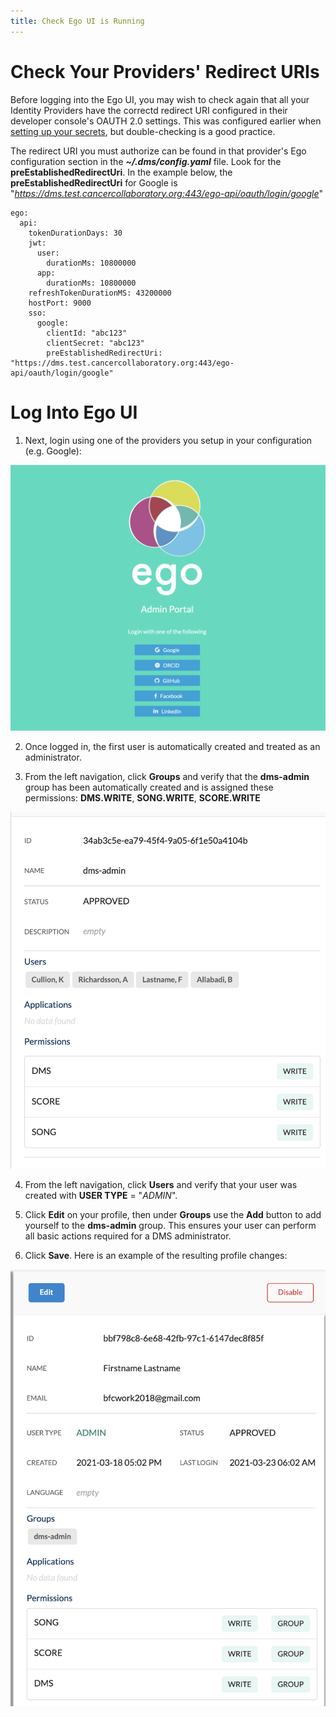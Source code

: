 ```yaml
---
title: Check Ego UI is Running
---
```


# Check Your Providers' Redirect URIs

Before logging into the Ego UI, you may wish to check again that all your Identity Providers have the correctd redirect URI configured in their developer console's OAUTH 2.0 settings.  This was configured earlier when [setting up your secrets](../configuration/prereq/secrets), but double-checking is a good practice.

The redirect URI you must authorize can be found in that provider's Ego configuration section in the _**~/.dms/config.yaml**_ file.  Look for the **preEstablishedRedirectUri**.  In the example below, the
**preEstablishedRedirectUri** for Google is "_https://dms.test.cancercollaboratory.org:443/ego-api/oauth/login/google_"

```shell
ego:
  api:
    tokenDurationDays: 30
    jwt:
      user:
        durationMs: 10800000
      app:
        durationMs: 10800000
    refreshTokenDurationMS: 43200000
    hostPort: 9000
    sso:
      google:
        clientId: "abc123"
        clientSecret: "abc123"
        preEstablishedRedirectUri: "https://dms.test.cancercollaboratory.org:443/ego-api/oauth/login/google"
```

# Log Into Ego UI

1. Next, login using one of the providers you setup in your configuration (e.g. Google):

![Entity](../../assets/ego-login.png 'Ego Login')

2. Once logged in, the first user is automatically created and treated as an administrator.


3. From the left navigation, click **Groups** and verify that the **dms-admin** group has been automatically created and is assigned these permissions: **DMS.WRITE**, **SONG.WRITE**, **SCORE.WRITE**

![Entity](../../assets/ego-dms-admin.png 'Ego DMS Admin')

4. From the left navigation, click **Users** and verify that your user was created with **USER TYPE** = "_ADMIN_".


5. Click **Edit** on your profile, then under **Groups** use the **Add** button to add yourself to the **dms-admin** group.  This ensures your user can perform all basic actions required for a DMS administrator.


6. Click **Save**.  Here is an example of the resulting profile changes:

![Entity](../../assets/ego-first-user.png 'Ego First User')